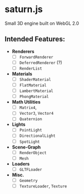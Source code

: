 # saturn.js
Small 3D engine built on WebGL 2.0

## Intended Features:
* **Renderers**
  - [ ] `ForwardRenderer`
  - [ ] `DeferredRenderer` (?)
  - [ ] `RenderList`

* **Materials**
  - [ ] `ShaderMaterial`
  - [ ] `FlatMaterial`
  - [ ] `LambertMaterial`
  - [ ] `PhongMaterial`
  
* **Math Utilities**
  - [ ] `Matrix4`,
  - [ ] `Vector3`, `Vector4`
  - [ ] `Quaternion` 

* **Lights**
  - [ ] `PointLight`
  - [ ] `DirectionalLight`
  - [ ] `SpotLight`

* **Scene-Graph**
  - [ ] `RenderObject`
  - [ ] `Mesh`

* **Loaders**
  - [ ] `GLTFLoader`

* **Misc.**
  - [ ] `Geometry`
  - [ ] `TextureLoader`, `Texture`
